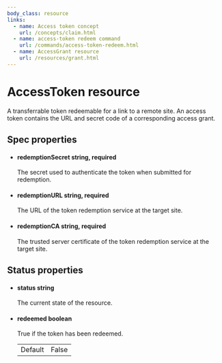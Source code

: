 ```yaml
---
body_class: resource
links:
  - name: Access token concept
    url: /concepts/claim.html
  - name: access-token redeem command
    url: /commands/access-token-redeem.html
  - name: AccessGrant resource
    url: /resources/grant.html
---
```


# AccessToken resource

<section>

A transferrable token redeemable for a link to a remote
site.  An access token contains the URL and secret code of a
corresponding access grant.

</section>

<section>

## Spec properties

- <h4 id="redemptionsecret">redemptionSecret <span class="property-info">string, required</span></h4>

  The secret used to authenticate the token when submitted
  for redemption.

  

- <h4 id="redemptionurl">redemptionURL <span class="property-info">string, required</span></h4>

  The URL of the token redemption service at the target
  site.

  

- <h4 id="redemptionca">redemptionCA <span class="property-info">string, required</span></h4>

  

  The trusted server certificate of the token redemption
  service at the target site.

</section>

<section>

## Status properties

- <h4 id="status">status <span class="property-info">string</span></h4>

  The current state of the resource.

  

- <h4 id="redeemed">redeemed <span class="property-info">boolean</span></h4>

  True if the token has been redeemed.

  | | |
  |-|-|
  | Default | False |
  

</section>
